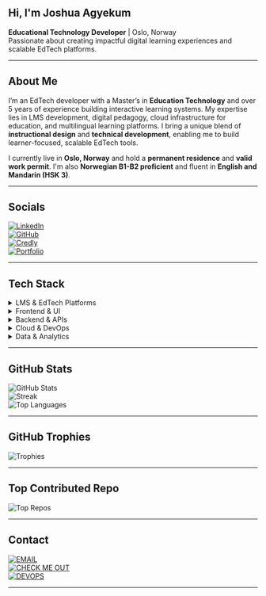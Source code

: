 ## Hi, I'm Joshua Agyekum

**Educational Technology Developer** | Oslo, Norway  
Passionate about creating impactful digital learning experiences and scalable EdTech platforms.

---
## About Me

I’m an EdTech developer with a Master’s in **Education Technology** and over 5 years of experience building interactive learning systems. My expertise lies in LMS development, digital pedagogy, cloud infrastructure for education, and multilingual learning platforms. I bring a unique blend of **instructional design** and **technical development**, enabling me to build learner-focused, scalable EdTech tools.

I currently live in **Oslo, Norway** and hold a **permanent residence** and **valid work permit**. I'm also **Norwegian B1-B2 proficient** and fluent in **English and Mandarin (HSK 3)**.

---

## Socials

[![LinkedIn](https://img.shields.io/badge/LinkedIn-000000?style=for-the-badge&logo=linkedin&logoColor=white)](https://www.linkedin.com/in/joshua-agyekum/)  
[![GitHub](https://img.shields.io/badge/GitHub-000000?style=for-the-badge&logo=github&logoColor=white)](https://github.com/Kofijoo)  
[![Credly](https://img.shields.io/badge/Credly-000000?style=for-the-badge&logo=Credly&logoColor=white)](https://www.credly.com/users/joshua-agyekum.7b55a7d0)  
[![Portfolio](https://img.shields.io/badge/Portfolio-000000?style=for-the-badge&logo=Portfolio&logoColor=white)](https://kofijoo.github.io/edtech.github.io/)

---

## Tech Stack

<details>
<summary>LMS & EdTech Platforms</summary>

![Moodle](https://img.shields.io/badge/Moodle-000000?style=for-the-badge&logo=moodle&logoColor=white)  
![Canvas](https://img.shields.io/badge/Canvas-000000?style=for-the-badge&logo=instructure&logoColor=white)  
![Google Classroom](https://img.shields.io/badge/Google_Classroom-000000?style=for-the-badge&logo=googleclassroom&logoColor=white)  
![Microsoft Teams](https://img.shields.io/badge/Microsoft_Teams-000000?style=for-the-badge&logo=microsoftteams&logoColor=white)

</details>

<details>
<summary>Frontend & UI</summary>

![HTML5](https://img.shields.io/badge/HTML5-000000?style=for-the-badge&logo=html5&logoColor=white)  
![CSS3](https://img.shields.io/badge/CSS3-000000?style=for-the-badge&logo=css3&logoColor=white)  
![JavaScript](https://img.shields.io/badge/JavaScript-000000?style=for-the-badge&logo=javascript&logoColor=white)  
![React](https://img.shields.io/badge/React-000000?style=for-the-badge&logo=react&logoColor=white)  
![WordPress](https://img.shields.io/badge/WordPress-000000?style=for-the-badge&logo=wordpress&logoColor=white)

</details>

<details>
<summary>Backend & APIs</summary>

![Python](https://img.shields.io/badge/Python-000000?style=for-the-badge&logo=python&logoColor=white)  
![FastAPI](https://img.shields.io/badge/FastAPI-000000?style=for-the-badge&logo=fastapi&logoColor=white)  
![Java](https://img.shields.io/badge/Java-000000?style=for-the-badge&logo=java&logoColor=white)  
![Node.js](https://img.shields.io/badge/Node.js-000000?style=for-the-badge&logo=node.js&logoColor=white)

</details>

<details>
<summary>Cloud & DevOps</summary>

![Docker](https://img.shields.io/badge/Docker-000000?style=for-the-badge&logo=docker&logoColor=white)  
![Kubernetes](https://img.shields.io/badge/Kubernetes-000000?style=for-the-badge&logo=kubernetes&logoColor=white)  
![AWS](https://img.shields.io/badge/AWS-000000?style=for-the-badge&logo=amazonaws&logoColor=white)  
![Terraform](https://img.shields.io/badge/Terraform-000000?style=for-the-badge&logo=terraform&logoColor=white)  
![GitHub Actions](https://img.shields.io/badge/GitHub_Actions-000000?style=for-the-badge&logo=githubactions&logoColor=white)

</details>

<details>
<summary>Data & Analytics</summary>

![R](https://img.shields.io/badge/R-000000?style=for-the-badge&logo=r&logoColor=white)  
![SPSS](https://img.shields.io/badge/SPSS-000000?style=for-the-badge&logo=ibm&logoColor=white)  
![Excel](https://img.shields.io/badge/Excel-000000?style=for-the-badge&logo=microsoftexcel&logoColor=white)  
![Power BI](https://img.shields.io/badge/Power_BI-000000?style=for-the-badge&logo=powerbi&logoColor=white)  
![Google Analytics](https://img.shields.io/badge/Google_Analytics-000000?style=for-the-badge&logo=googleanalytics&logoColor=white)

</details>

---

## GitHub Stats

![GitHub Stats](https://github-readme-stats.vercel.app/api?username=Kofijoo&theme=dark&hide_border=false&include_all_commits=false&count_private=false)  
![Streak](https://nirzak-streak-stats.vercel.app/?user=Kofijoo&theme=dark&hide_border=false)  
![Top Languages](https://github-readme-stats.vercel.app/api/top-langs/?username=Kofijoo&theme=dark&hide_border=false&layout=compact)

---

## GitHub Trophies

![Trophies](https://github-profile-trophy.vercel.app/?username=Kofijoo&theme=radical&no-frame=false&no-bg=false&margin-w=4)

---

## Top Contributed Repo

![Top Repos](https://github-contributor-stats.vercel.app/api?username=Kofijoo&limit=5&theme=dark&combine_all_yearly_contributions=true)

---

## Contact

[![EMAIL](https://img.shields.io/badge/Email-000000?style=for-the-badge&logo=gmail&logoColor=white)](mailto:joshuaagyekum21@gmail.com)  
[![CHECK ME OUT](https://img.shields.io/badge/Check_Me_Out-000000?style=for-the-badge&logo=buy-me-a-coffee&logoColor=white)](https://kofijoo.github.io)  
[![DEVOPS](https://img.shields.io/badge/DEVOPS-000000?style=for-the-badge&logo=DEVOPS&logoColor=white)](https://kofijoo.github.io/joshua.github.io)

---
